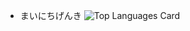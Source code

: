 - まいにちげんき
![Top Languages Card](https://github-readme-stats.vercel.app/api/top-langs/?username=hirochan9854&theme=buefy)

